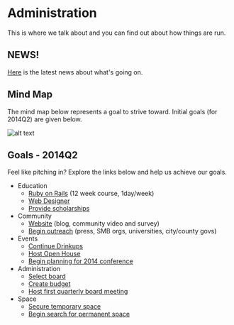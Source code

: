 Administration
==============

This is where we talk about and you can find out about how things are run.

NEWS!
---

[Here](https://github.com/qcmerge/administration/blob/master/updates/latest.md) is the latest news about what's going on.

Mind Map
---

The mind map below represents a goal to strive toward. Initial goals (for 2014Q2) are given below.

![alt text](https://raw.github.com/qcmerge/administration/master/docs/qcmerge-mind-map.png "Organizational Mind Map")


Goals - 2014Q2
---

Feel like pitching in? Explore the links below and help us achieve our goals.

* Education
    * [Ruby on Rails](https://github.com/qcmerge/training/issues?milestone=1&state=open) (12 week course, 1day/week)
    * [Web Designer](https://github.com/qcmerge/training/issues/9)
    * [Provide scholarships](https://github.com/qcmerge/community/issues/3)
* Community
    * [Website](https://github.com/qcmerge/qcmerge.github.io) (blog, community video and survey)
    * [Begin outreach](https://github.com/qcmerge/community/issues/1) (press, SMB orgs, universities, city/county govs)
* Events
    * [Continue Drinkups](https://github.com/qcmerge/drinkup)
    * [Host Open House](https://github.com/qcmerge/events/issues/1)
    * [Begin planning for 2014 conference](https://github.com/qcmerge/2014)
* Administration
    * [Select board](https://github.com/qcmerge/administration/issues/1)
    * [Create budget](https://github.com/qcmerge/administration/issues/2)
    * [Host first quarterly board meeting](https://github.com/qcmerge/administration/issues/3)
* Space
    * [Secure temporary space](https://github.com/qcmerge/space/issues/1)
    * [Begin search for permanent space](https://github.com/qcmerge/space/issues/2)
